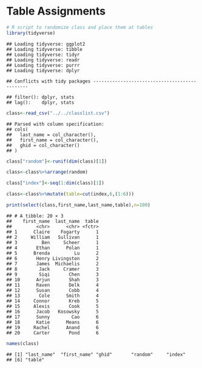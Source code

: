 Table Assignments
================

``` r
# R script to randomize class and place them at tables
library(tidyverse)
```

    ## Loading tidyverse: ggplot2
    ## Loading tidyverse: tibble
    ## Loading tidyverse: tidyr
    ## Loading tidyverse: readr
    ## Loading tidyverse: purrr
    ## Loading tidyverse: dplyr

    ## Conflicts with tidy packages ----------------------------------------------

    ## filter(): dplyr, stats
    ## lag():    dplyr, stats

``` r
class<-read_csv("../../classlist.csv")
```

    ## Parsed with column specification:
    ## cols(
    ##   last_name = col_character(),
    ##   first_name = col_character(),
    ##   ghid = col_character()
    ## )

``` r
class["random"]<-runif(dim(class)[1])

class<-class%>%arrange(random)

class["index"]<-seq(1:dim(class)[1])

class<-class%>%mutate(table=cut(index,6,(1:6)))

print(select(class,first_name,last_name,table),n=100)
```

    ## # A tibble: 20 × 3
    ##    first_name  last_name  table
    ##         <chr>      <chr> <fctr>
    ## 1      Claire    Fogarty      1
    ## 2     William   Sullivan      1
    ## 3         Ben     Scheer      1
    ## 4       Ethan      Polan      1
    ## 5      Brenda         Lu      2
    ## 6       Henry Livingston      2
    ## 7       James  Michaelis      2
    ## 8        Jack     Cramer      3
    ## 9        Siqi       Chen      3
    ## 10      Arjun       Shah      3
    ## 11      Raven       Delk      4
    ## 12      Susan       Cobb      4
    ## 13       Cole      Smith      4
    ## 14     Connor       Kreb      5
    ## 15     Alexis       Cook      5
    ## 16      Jacob   Kosowsky      5
    ## 17      Sunny        Cao      6
    ## 18      Katie      Means      6
    ## 19     Rachel      Anand      6
    ## 20     Carter       Pond      6

``` r
names(class)
```

    ## [1] "last_name"  "first_name" "ghid"       "random"     "index"     
    ## [6] "table"
